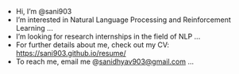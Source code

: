 - Hi, I’m @sani903
- I’m interested in Natural Language Processing and Reinforcement Learning ...
- I’m looking for research internships in the field of NLP ...
- For further details about me, check out my CV: https://sani903.github.io/resume/
- To reach me, email me @sanidhyav903@gmail.com ...

<!---
sani903/sani903 is a ✨ special ✨ repository because its `README.md` (this file) appears on your GitHub profile.
You can click the Preview link to take a look at your changes.
--->
